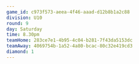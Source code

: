 ```yaml
---
game_id: c973f573-aeea-4f46-aaad-d12b8b1a2c88
division: U10
round: 9
day: Saturday
time: 8.30pm
teamHome: 283ce7e1-4b95-4c04-b281-7f43da5153dc
teamAway: 4069754b-1a52-4a80-bcac-80c32e419cd3
diamond: 1
---
```

